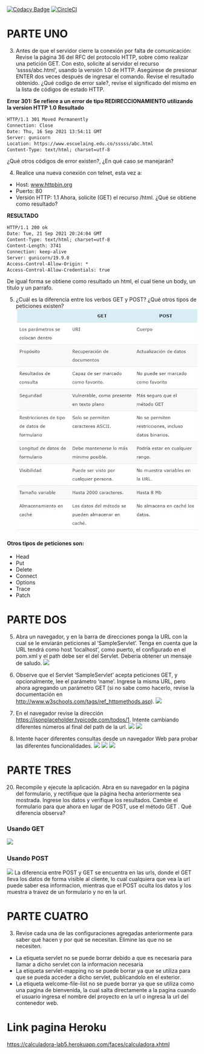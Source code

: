 [![Codacy Badge](https://app.codacy.com/project/badge/Grade/e469b4a0f5a340d1a7f26a86e25ed172)](https://www.codacy.com/gh/JulianP-24/Lab-06/dashboard?utm_source=github.com&amp;utm_medium=referral&amp;utm_content=JulianP-24/Lab-06&amp;utm_campaign=Badge_Grade)
[![CircleCI](https://circleci.com/gh/JulianP-24/Lab-06.svg?style=svg)](https://circleci.com/gh/JulianP-24/Lab-06)

# PARTE UNO
3. Antes de que el servidor cierre la conexión por falta de comunicación:
Revise la página 36 del RFC del protocolo HTTP, sobre cómo realizar una petición GET. Con esto, solicite al servidor el recurso ‘sssss/abc.html’, usando la versión 1.0 de HTTP.
Asegúrese de presionar ENTER dos veces después de ingresar el comando.
Revise el resultado obtenido. ¿Qué codigo de error sale?, revise el significado del mismo en la lista de códigos de estado HTTP.

**Error 301: Se refiere a un error de tipo REDIRECCIONAMIENTO utilizando la version HTTP 1.0** 
**Resultado**
~~~
HTTP/1.1 301 Moved Permanently
Connection: Close 
Date: Thu, 16 Sep 2021 13:54:11 GMT
Server: gunicorn
Location: https://www.escuelaing.edu.co/sssss/abc.html
Content-Type: text/html; charset=utf-8
~~~
¿Qué otros códigos de error existen?, ¿En qué caso se manejarán?

4. Realice una nueva conexión con telnet, esta vez a:
* Host: www.httpbin.org
* Puerto: 80
* Versión HTTP: 1.1
Ahora, solicite (GET) el recurso /html. ¿Qué se obtiene como resultado?

**RESULTADO**
~~~
HTTP/1.1 200 ok 
Date: Tue, 21 Sep 2021 20:24:04 GMT
Content-Type: text/html; charset=utf-8
Content-Length: 3741
Connection: keep-alive
Server: gunicorn/19.9.0
Access-Control-Allow-Origin: *
Access-Control-Allow-Credentials: true
~~~
De igual forma se obtiene como resultado un html, el cual tiene un body, un titulo y un parrafo.

5.  ¿Cuál es la diferencia entre los verbos GET y POST? ¿Qué otros tipos de peticiones existen?
![](imagenes/imagen10.png)
#### Otros tipos de peticiones son:
* Head
* Put
* Delete
* Connect
* Options
* Trace
* Patch
# PARTE DOS
5. Abra un navegador, y en la barra de direcciones ponga la URL con la cual se le enviarán peticiones al ‘SampleServlet’. Tenga en cuenta que la URL tendrá como host ‘localhost’, como puerto, el configurado en el pom.xml y el path debe ser el del Servlet. Debería obtener un mensaje de saludo.
![](imagenes/imagen1.png)

6. Observe que el Servlet ‘SampleServlet’ acepta peticiones GET, y opcionalmente, lee el parámetro ‘name’. Ingrese la misma URL, pero ahora agregando un parámetro GET (si no sabe como hacerlo, revise la documentación en http://www.w3schools.com/tags/ref_httpmethods.asp).
![](imagenes/imagen2.png)

8. En el navegador revise la dirección https://jsonplaceholder.typicode.com/todos/1. Intente cambiando diferentes números al final del path de la url.
![](imagenes/imagen3.png)
![](imagenes/imagen4.png)

15. Intente hacer diferentes consultas desde un navegador Web para probar las diferentes funcionalidades.
![](imagenes/imagen5.png)
![](imagenes/imagen6.png)
![](imagenes/imagen7.png)

# PARTE TRES
20. Recompile y ejecute la aplicación. Abra en su navegador en la página del formulario, y rectifique que la página hecha anteriormente sea mostrada. Ingrese los datos y verifique los resultados. Cambie el formulario para que ahora en lugar de POST, use el método GET . Qué diferencia observa?
### Usando GET
![](imagenes/imagen8.png)
### Usando POST
![](imagenes/imagen9.png)
La diferencia entre POST y GET se encuentra en las urls, donde el GET lleva los datos de forma visible al cliente, lo cual cualquiera que vea la url puede saber esa informacion, mientras que el POST oculta los datos y los muestra a travez de un formulario y no en la url.

# PARTE CUATRO
3. Revise cada una de las configuraciones agregadas anteriormente para saber qué hacen y por qué se necesitan. Elimine las que no se necesiten.
* La etiqueta servlet no se puede borrar debido a que es necesaria para llamar a dicho servlet con la informacion necesaria
* La etiqueta servlet-mapping no se puede borrar ya que se utiliza para que se pueda acceder a dicho servlet, publicandolo en el exterior.
* La etiqueta welcome-file-list no se puede borrar ya que se utiliza como una pagina de bienvenida, la cual salta directamente a la pagina cuando el usuario ingresa el nombre del proyecto en la url o ingresa la url del contenedor web.

# Link pagina Heroku
https://calculadora-lab5.herokuapp.com/faces/calculadora.xhtml
